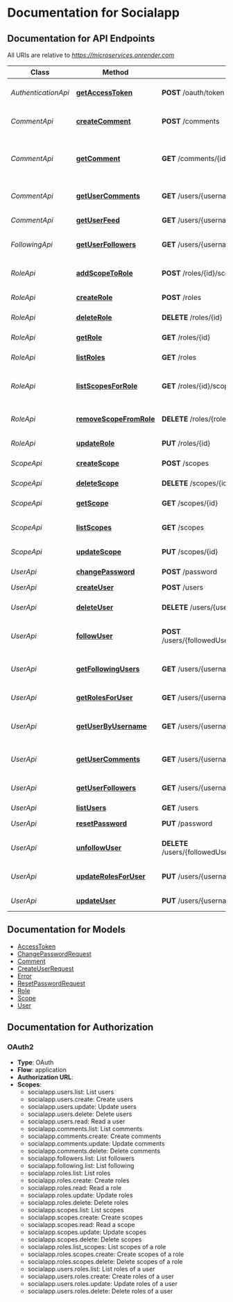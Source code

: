 # Documentation for Socialapp

<a name="documentation-for-api-endpoints"></a>
## Documentation for API Endpoints

All URIs are relative to *https://microservices.onrender.com*

| Class | Method | HTTP request | Description |
|------------ | ------------- | ------------- | -------------|
| *AuthenticationApi* | [**getAccessToken**](Apis/AuthenticationApi.md#getaccesstoken) | **POST** /oauth/token | Get an access token |
| *CommentApi* | [**createComment**](Apis/CommentApi.md#createcomment) | **POST** /comments | Create a new comment |
*CommentApi* | [**getComment**](Apis/CommentApi.md#getcomment) | **GET** /comments/{id} | Returns details about a particular comment |
*CommentApi* | [**getUserComments**](Apis/CommentApi.md#getusercomments) | **GET** /users/{username}/comments | Gets all comments for a user |
*CommentApi* | [**getUserFeed**](Apis/CommentApi.md#getuserfeed) | **GET** /users/{username}/feed | Returns a users feed |
| *FollowingApi* | [**getUserFollowers**](Apis/FollowingApi.md#getuserfollowers) | **GET** /users/{username}/followers | Get all followers for a user |
| *RoleApi* | [**addScopeToRole**](Apis/RoleApi.md#addscopetorole) | **POST** /roles/{id}/scopes | Add a scope to a role |
*RoleApi* | [**createRole**](Apis/RoleApi.md#createrole) | **POST** /roles | Create a new role |
*RoleApi* | [**deleteRole**](Apis/RoleApi.md#deleterole) | **DELETE** /roles/{id} | Delete a role |
*RoleApi* | [**getRole**](Apis/RoleApi.md#getrole) | **GET** /roles/{id} | Returns a role |
*RoleApi* | [**listRoles**](Apis/RoleApi.md#listroles) | **GET** /roles | Returns a list of roles |
*RoleApi* | [**listScopesForRole**](Apis/RoleApi.md#listscopesforrole) | **GET** /roles/{id}/scopes | Returns a list of scopes for a role |
*RoleApi* | [**removeScopeFromRole**](Apis/RoleApi.md#removescopefromrole) | **DELETE** /roles/{role_id}/scopes/{scope_id} | Remove a scope from a role |
*RoleApi* | [**updateRole**](Apis/RoleApi.md#updaterole) | **PUT** /roles/{id} | Update a role |
| *ScopeApi* | [**createScope**](Apis/ScopeApi.md#createscope) | **POST** /scopes | Create a new scope |
*ScopeApi* | [**deleteScope**](Apis/ScopeApi.md#deletescope) | **DELETE** /scopes/{id} | Delete a scope |
*ScopeApi* | [**getScope**](Apis/ScopeApi.md#getscope) | **GET** /scopes/{id} | Returns a scope |
*ScopeApi* | [**listScopes**](Apis/ScopeApi.md#listscopes) | **GET** /scopes | Returns a list of scopes |
*ScopeApi* | [**updateScope**](Apis/ScopeApi.md#updatescope) | **PUT** /scopes/{id} | Update a scope |
| *UserApi* | [**changePassword**](Apis/UserApi.md#changepassword) | **POST** /password | Change password |
*UserApi* | [**createUser**](Apis/UserApi.md#createuser) | **POST** /users | Create user |
*UserApi* | [**deleteUser**](Apis/UserApi.md#deleteuser) | **DELETE** /users/{username} | Deletes a particular user |
*UserApi* | [**followUser**](Apis/UserApi.md#followuser) | **POST** /users/{followedUsername}/followers/{followerUsername} | Add a user as a follower |
*UserApi* | [**getFollowingUsers**](Apis/UserApi.md#getfollowingusers) | **GET** /users/{username}/following | Get all followed users for a user |
*UserApi* | [**getRolesForUser**](Apis/UserApi.md#getrolesforuser) | **GET** /users/{username}/roles | Get all roles for a user |
*UserApi* | [**getUserByUsername**](Apis/UserApi.md#getuserbyusername) | **GET** /users/{username} | Get a particular user by username |
*UserApi* | [**getUserComments**](Apis/UserApi.md#getusercomments) | **GET** /users/{username}/comments | Gets all comments for a user |
*UserApi* | [**getUserFollowers**](Apis/UserApi.md#getuserfollowers) | **GET** /users/{username}/followers | Get all followers for a user |
*UserApi* | [**listUsers**](Apis/UserApi.md#listusers) | **GET** /users | List users |
*UserApi* | [**resetPassword**](Apis/UserApi.md#resetpassword) | **PUT** /password | Reset password |
*UserApi* | [**unfollowUser**](Apis/UserApi.md#unfollowuser) | **DELETE** /users/{followedUsername}/followers/{followerUsername} | Remove a user as a follower |
*UserApi* | [**updateRolesForUser**](Apis/UserApi.md#updaterolesforuser) | **PUT** /users/{username}/roles | Update all roles for a user |
*UserApi* | [**updateUser**](Apis/UserApi.md#updateuser) | **PUT** /users/{username} | Update a user |


<a name="documentation-for-models"></a>
## Documentation for Models

 - [AccessToken](./Models/AccessToken.md)
 - [ChangePasswordRequest](./Models/ChangePasswordRequest.md)
 - [Comment](./Models/Comment.md)
 - [CreateUserRequest](./Models/CreateUserRequest.md)
 - [Error](./Models/Error.md)
 - [ResetPasswordRequest](./Models/ResetPasswordRequest.md)
 - [Role](./Models/Role.md)
 - [Scope](./Models/Scope.md)
 - [User](./Models/User.md)


<a name="documentation-for-authorization"></a>
## Documentation for Authorization

<a name="OAuth2"></a>
### OAuth2

- **Type**: OAuth
- **Flow**: application
- **Authorization URL**: 
- **Scopes**: 
  - socialapp.users.list: List users
  - socialapp.users.create: Create users
  - socialapp.users.update: Update users
  - socialapp.users.delete: Delete users
  - socialapp.users.read: Read a user
  - socialapp.comments.list: List comments
  - socialapp.comments.create: Create comments
  - socialapp.comments.update: Update comments
  - socialapp.comments.delete: Delete comments
  - socialapp.followers.list: List followers
  - socialapp.following.list: List following
  - socialapp.roles.list: List roles
  - socialapp.roles.create: Create roles
  - socialapp.roles.read: Read a role
  - socialapp.roles.update: Update roles
  - socialapp.roles.delete: Delete roles
  - socialapp.scopes.list: List scopes
  - socialapp.scopes.create: Create scopes
  - socialapp.scopes.read: Read a scope
  - socialapp.scopes.update: Update scopes
  - socialapp.scopes.delete: Delete scopes
  - socialapp.roles.list_scopes: List scopes of a role
  - socialapp.roles.scopes.create: Create scopes of a role
  - socialapp.roles.scopes.delete: Delete scopes of a role
  - socialapp.users.roles.list: List roles of a user
  - socialapp.users.roles.create: Create roles of a user
  - socialapp.users.roles.update: Update roles of a user
  - socialapp.users.roles.delete: Delete roles of a user

